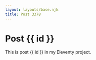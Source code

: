 ```yaml
---
layout: layouts/base.njk
title: Post 3378
---
```


# Post {{ id }}

This is post {{ id }} in my Eleventy project.
